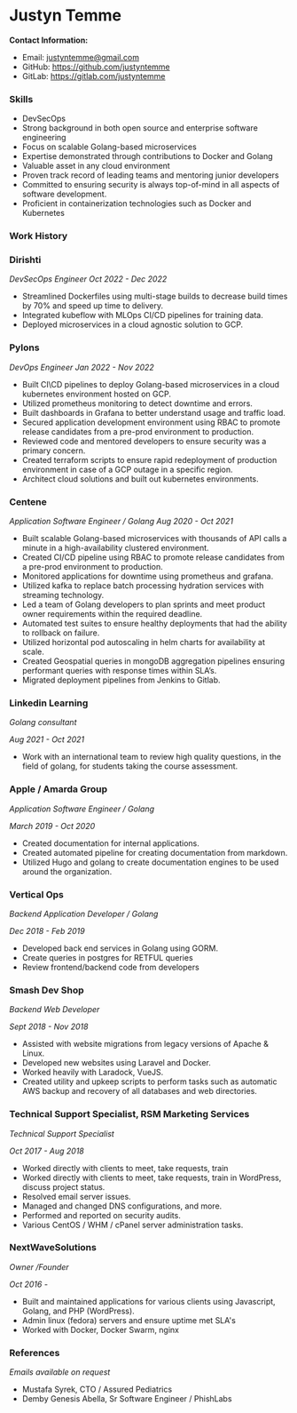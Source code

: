 # Justyn Temme

**Contact Information:**
- Email: justyntemme@gmail.com
- GitHub: https://github.com/justyntemme
- GitLab: https://gitlab.com/justyntemme

### Skills
- DevSecOps
- Strong background in both open source and enterprise software engineering
- Focus on scalable Golang-based microservices
- Expertise demonstrated through contributions to Docker and Golang
- Valuable asset in any cloud environment
- Proven track record of leading teams and mentoring junior developers
- Committed to ensuring security is always top-of-mind in all aspects of software development.
- Proficient in containerization technologies such as Docker and Kubernetes

### Work History

### Dirishti
*DevSecOps Engineer*
*Oct 2022 - Dec 2022*

- Streamlined Dockerfiles using multi-stage builds to decrease build times by 70% and speed up time to delivery.
- Integrated kubeflow with MLOps CI/CD pipelines for training data.
- Deployed microservices in a cloud agnostic solution to GCP.

### Pylons
*DevOps Engineer*
*Jan 2022 - Nov 2022*

- Built CI\CD pipelines to deploy Golang-based microservices in a cloud kubernetes environment hosted on GCP.
- Utilized prometheus monitoring to detect downtime and errors.
- Built dashboards in Grafana to better understand usage and traffic load.
- Secured application development environment using RBAC to promote release candidates from a pre-prod environment to production.
- Reviewed code and mentored developers to ensure security was a primary concern.
- Created terraform scripts to ensure rapid redeployment of production environment in case of a GCP outage in a specific region.
- Architect cloud solutions and built out kubernetes environments.

### Centene
*Application Software Engineer / Golang*
*Aug 2020 - Oct 2021*

- Built scalable Golang-based microservices with thousands of API calls a minute in a high-availability clustered environment.
- Created CI/CD pipeline using RBAC to promote release candidates from a pre-prod environment to production.
- Monitored applications for downtime using prometheus and grafana.
- Utilized kafka to replace batch processing hydration services with streaming technology.
- Led a team of Golang developers to plan sprints and meet product owner requirements within the required deadline.
- Automated test suites to ensure healthy deployments that had the ability to rollback on failure.
- Utilized horizontal pod autoscaling in helm charts for availability at scale.
- Created Geospatial queries in mongoDB aggregation pipelines ensuring performant queries with response times within SLA’s.
- Migrated deployment pipelines from Jenkins to Gitlab.

### Linkedin Learning
*Golang consultant*

*Aug 2021 - Oct 2021*

- Work with an international team to review high quality questions, in the field of golang, for students taking the course assessment.

### Apple / Amarda Group
*Application Software Engineer / Golang*

*March 2019 - Oct 2020*

- Created documentation for internal applications.
- Created automated pipeline for creating documentation from markdown.
- Utilized Hugo and golang to create documentation engines to be used around the organization.

### Vertical Ops
*Backend Application Developer / Golang*

*Dec 2018 - Feb 2019*

- Developed back end services in Golang using GORM.
- Create queries in postgres for RETFUL queries
- Review frontend/backend code from developers

### Smash Dev Shop
*Backend Web Developer*

*Sept 2018 - Nov 2018*

- Assisted with website migrations from legacy versions of Apache & Linux.
- Developed new websites using Laravel and Docker.
- Worked heavily with Laradock, VueJS.
- Created utility and upkeep scripts to perform tasks such as automatic AWS backup and recovery of all databases and web directories.

### Technical Support Specialist, RSM Marketing Services
*Technical Support Specialist* 

*Oct 2017 - Aug 2018*

- Worked directly with clients to meet, take requests, train
- Worked directly with clients to meet, take requests, train in WordPress, discuss project status.
- Resolved email server issues.
- Managed and changed DNS configurations, and more.
- Performed and reported on security audits.
- Various CentOS / WHM / cPanel server administration tasks.

### NextWaveSolutions
*Owner /Founder*

*Oct 2016 -* 

- Built and maintained applications for various clients using Javascript, Golang, and PHP (WordPress).
- Admin linux (fedora) servers and ensure uptime met SLA's
- Worked with Docker, Docker Swarm, nginx

### References
*Emails available on request*
- Mustafa Syrek, CTO / Assured Pediatrics
- Demby Genesis Abella, Sr Software Engineer / PhishLabs


